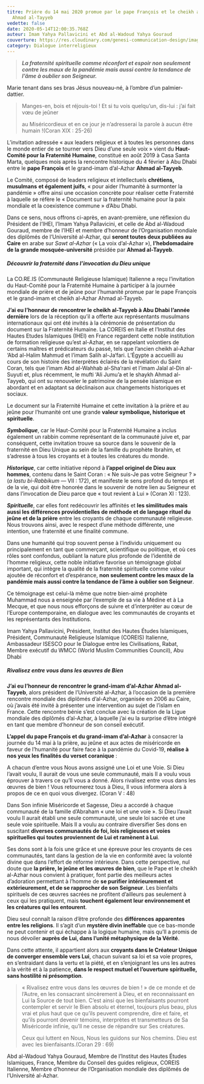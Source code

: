 ```yaml
---
titre: Prière du 14 mai 2020 promue par le pape François et le cheikh al-Azhar
  Ahmad al-Tayyeb
vedette: false
date: 2020-05-14T12:00:35.768Z
auteur: Imam Yahya Pallavicini et Abd al-Wadoud Yahya Gouraud
couverture: https://res.cloudinary.com/genesi-communication-design/image/upload/v1604654416/ihei/couvertures/islam-en-pratique-3_ws3q2t.jpg
category: Dialogue interreligieux
---
```

> ***La fraternité spirituelle comme réconfort et espoir non seulement contre les maux de la pandémie mais aussi contre la tendance de l’âme à oublier son Seigneur.***

Marie tenant dans ses bras Jésus nouveau-né, à l’ombre d’un palmier-dattier.

> Manges-en, bois et réjouis-toi&nbsp;! Et si tu vois quelqu’un, dis-lui&nbsp;: j’ai fait vœu de jeûner
>
> au Miséricordieux et en ce jour je n’adresserai la parole à aucun être humain&nbsp;!(Coran XIX&nbsp;: 25-26)

L’invitation adressée «&nbsp;aux leaders religieux et à toutes les personnes dans le monde entier de se tourner vers Dieu d’une seule voix&nbsp;» vient du **Haut-Comité pour la Fraternité Humaine**, constitué en août 2019 à Casa Santa Marta, quelques mois après la rencontre historique du 4 février à Abu Dhabi entre le **pape François** et le grand-imam d’al-Azhar **Ahmad al-Tayyeb**.

Le Comité, composé de leaders religieux et intellectuels **chrétiens, musulmans** **et également juifs**, «&nbsp;pour aider l’humanité à surmonter la pandémie&nbsp;» offre ainsi une occasion concrète pour réaliser cette Fraternité à laquelle se réfère le «&nbsp;Document sur la fraternité humaine pour la paix mondiale et la coexistence commune&nbsp;» d’Abu Dhabi.

Dans ce sens, nous offrons ci-après, en avant-première, une réflexion du Président de l’IHEI, l’Imam Yahya Pallavicini, et celle de Abd al-Wadoud Gouraud, membre de l’IHEI et membre d’honneur de l’Organisation mondiale des diplômés de l’Université al-Azhar, qui **seront toutes deux publiées au Caire** en arabe sur *Sawt al-Azhar* («&nbsp;La voix d’al-Azhar&nbsp;»), **l’hebdomadaire de la grande mosquée-université** présidée par **Ahmad al-Tayyeb**.

##### **Découvrir la fraternité dans l’invocation du Dieu unique**

La CO.RE.IS (Communauté Religieuse Islamique) Italienne a reçu l’invitation du Haut-Comité pour la Fraternité Humaine à participer à la journée mondiale de prière et de jeûne pour l’humanité promue par le pape François et le grand-imam et cheikh al-Azhar Ahmad al-Tayyeb.

**J’ai eu l’honneur de rencontrer le cheikh al-Tayyeb à Abu Dhabi l’année dernière** lors de la réception qu’il a offerte aux représentants musulmans internationaux qui ont été invités à la cérémonie de présentation du document sur la Fraternité Humaine. La COREIS en Italie et l’Institut des Hautes Etudes Islamiques (IHEI) en France regardent cette noble institution de formation religieuse qu’est al-Azhar, en se rappelant volontiers de certains maîtres et prédicateurs du passé, tels que l’ancien cheikh al-Azhar ‘Abd al-Halim Mahmud et l’imam Salih al-Ja‘fari. L’Égypte a accueilli au cours de son histoire des interprètes éclairés de la révélation du Saint Coran, tels que l’imam Abd al-Wahhab al-Sha‘rani et l’imam Jalal al-Din al-Suyuti et, plus récemment, le mufti ‘Ali Jumu’a et le shaykh Ahmad al-Tayyeb, qui ont su renouveler le patrimoine de la pensée islamique en abordant et en adaptant sa déclinaison aux changements historiques et sociaux.

Le document sur la Fraternité Humaine et cette invitation à la prière et au jeûne pour l’humanité ont une grande **valeur symbolique, historique et spirituelle**.

***Symbolique***, car le Haut-Comité pour la Fraternité Humaine a inclus également un rabbin comme représentant de la communauté juive et, par conséquent, cette invitation trouve sa source dans le souvenir de la fraternité en Dieu Unique au sein de la famille du prophète Ibrahim, et s’adresse à tous les croyants et à toutes les créatures du monde.

***Historique***, car cette initiative répond à **l’appel originel de Dieu aux hommes**, contenu dans le Saint Coran&nbsp;: «&nbsp;Ne suis-Je pas votre Seigneur&nbsp;?&nbsp;» (*a lastu bi-Rabbikum* —&nbsp;VII&nbsp;: 172), et manifeste le sens profond du temps et de la vie, qui doit être honorée dans le souvenir de notre lien au Seigneur et dans l’invocation de Dieu parce que «&nbsp;tout revient à Lui&nbsp;» (Coran XI&nbsp;: 123).

***Spirituelle***, car elles font redécouvrir les affinités et **les similitudes mais aussi les différences providentielles de méthode et de langage rituel du jeûne et de la prière** entre les croyants de chaque communauté religieuse. Nous trouvons ainsi, avec le respect d’une méthode différente, une intention, une fraternité et une finalité commune.

Dans une humanité qui trop souvent pense à l’individu uniquement ou principalement en tant que commerçant, scientifique ou politique, et où ces rôles sont confondus, oubliant la nature plus profonde de l’identité de l’homme religieux, cette noble initiative favorise un témoignage global important, qui intègre la qualité de la fraternité spirituelle comme valeur ajoutée de réconfort et d’espérance, **non seulement contre les maux de la pandémie mais aussi contre la tendance de l’âme à oublier son Seigneur**.

Ce témoignage est celui-là même que notre bien-aimé prophète Muhammad nous a enseignée par l’exemple de sa vie à Médine et à La Mecque, et que nous nous efforçons de suivre et d’interpréter au cœur de l’Europe contemporaine, en dialogue avec les communautés de croyants et les représentants des Institutions.

Imam Yahya Pallavicini, Président, Institut des Hautes Études Islamiques, Président, Communauté Religieuse Islamique (COREIS) Italienne, Ambassadeur ISESCO pour le Dialogue entre les Civilisations, Rabat, Membre exécutif du WMCC (World Muslim Communities Council), Abu Dhabi

##### **Rivalisez entre vous dans les œuvres de Bien**

**J’ai eu l’honneur de rencontrer le grand-imam d’al-Azhar Ahmad al-Tayyeb**, alors président de l’Université al-Azhar, à l’occasion de la première rencontre mondiale des diplômés d’al-Azhar, organisée en 2006 au Caire, où j’avais été invité à présenter une intervention au sujet de l’islam en France. Cette rencontre bénie s’est conclue avec la création de la Ligue mondiale des diplômés d’al-Azhar, à laquelle j’ai eu la surprise d’être intégré en tant que membre d’honneur de son conseil exécutif.

**L’appel du pape François et du grand-imam d’al-Azhar** à consacrer la journée du 14 mai à la prière, au jeûne et aux actes de miséricorde en faveur de l’humanité pour faire face à la pandémie du Covid-19, **réalise à nos yeux les finalités du verset coranique**&nbsp;:

A chacun d’entre vous Nous avons assigné une Loi et une Voie. Si Dieu l’avait voulu, Il aurait de vous une seule communauté, mais Il a voulu vous éprouver à travers ce qu’Il vous a donné. Alors rivalisez entre vous dans les œuvres de bien ! Vous retournerez tous à Dieu, Il vous informera alors à propos de ce en quoi vous divergez. (Coran V&nbsp;: 48)

Dans Son infinie Miséricorde et Sagesse, Dieu a accordé à chaque communauté de la famille d’Abraham «&nbsp;une loi et une voie&nbsp;». Si Dieu l’avait voulu Il aurait établi une seule communauté, une seule loi sacrée et une seule voie spirituelle. Mais Il a voulu au contraire diversifier Ses dons en suscitant **diverses communautés de foi, lois religieuses et voies spirituelles qui toutes proviennent de Lui et ramènent à Lui**.

Ses dons sont à la fois une grâce et une épreuve pour les croyants de ces communautés, tant dans la gestion de la vie en conformité avec la volonté divine que dans l’effort de réforme intérieure. Dans cette perspective, nul doute que **la prière, le jeûne et les œuvres de bien**, que le Pape et le cheikh al-Azhar nous convient à pratiquer, font partie des meilleurs actes d’adoration permettant à l’homme de **se purifier intérieurement et extérieurement, et de se rapprocher de son Seigneur**. Les bienfaits spirituels de ces œuvres sacrées ne profitent d’ailleurs pas seulement à ceux qui les pratiquent, mais **touchent également leur environnement et les créatures qui les entourent**.

Dieu seul connaît la raison d’être profonde des **différences apparentes entre les religions**. Il s’agit d’un **mystère divin ineffable** que ce bas-monde ne peut contenir et qui échappe à la logique humaine, mais qu’Il a promis de nous dévoiler **auprès de Lui, dans l’unité métaphysique de la Vérité**.

Dans cette attente, il appartient alors aux **croyants dans le Créateur Unique de converger ensemble vers Lui**, chacun suivant sa loi et sa voie propres, en s’entraidant dans la vertu et la piété, et en s’enjoignant les uns les autres à la vérité et à la patience, **dans le respect mutuel et l’ouverture spirituelle, sans hostilité ni présomption**.

> «&nbsp;Rivalisez entre vous dans les œuvres de bien&nbsp;!&nbsp;» de ce monde et de l’Autre, en les consacrant sincèrement à Dieu, et en reconnaissant en Lui la Source de tout bien. C’est ainsi que les bienfaisants pourront contempler et servir le Bien absolu et éternel, toujours plus beau, plus vrai et plus haut que ce qu’ils peuvent comprendre, dire et faire, et qu’ils pourront devenir témoins, interprètes et transmetteurs de Sa Miséricorde infinie, qu’Il ne cesse de répandre sur Ses créatures.
>
> Ceux qui luttent en Nous, Nous les guidons sur Nos chemins. Dieu est avec les bienfaisants.(Coran 29&nbsp;: 69)

Abd al-Wadoud Yahya Gouraud, Membre de l’Institut des Hautes Études Islamiques, France, Membre du Conseil des guides religieux, COREIS Italienne, Membre d’honneur de l’Organisation mondiale des diplômés de l’Université al-Azhar.